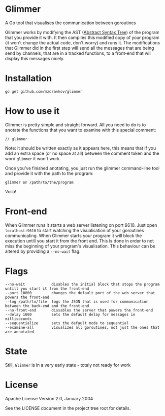 # Glimmer
A Go tool that visualises the communication between goroutines

Glimmer works by modifying the AST ([Abstract Syntax Tree](https://en.wikipedia.org/wiki/Abstract_syntax_tree)) of the program that you provide it with. It then compiles this modified copy of your program (it won't change the actual code, don't worry) and runs it. The modifications that Glimmer did in the first step will send all the messages that are being send by channels, that are in a tracked functions, to a front-end that will display this messages nicely.

# Installation

```go get github.com/mzdravkov/glimmer```

# How to use it
Glimmer is pretty simple and straight forward. All you need to do is to anotate the functions that you want to examine with this special comment:

```// glimmer```

Note: it should be written exactly as it appears here, this means that if you add an extra space (or no space at all) between the comment token and the word ```glimmer``` it won't work.

Once you've finished anotating, you just run the glimmer command-line tool and provide it with the path to the program:

```glimmer on /path/to/the/program```

Voila!

# Front-end
When Glimmer runs it starts a web server listening on port 9610. Just open ```localhost:9610``` to start watching the visualisation of your goroutines communicating. When Glimmer starts your program it will block the execution untill you start it from the front end. This is done in order to not miss the beginning of your program's visualisation. This behaviour can be altered by providing a ```--no-wait``` flag.

# Flags
    --no-wait            disables the initial block that stops the program untill you start it from the front-end
    --port 10000         changes the default port of the web server that powers the front-end
    --log /path/to/file  logs the JSON that is used for communication between the back-end and the front-end
    --no-front-end       dissables the server that powers the front-end
    --delay 1000         sets the default delay for messages in milliseconds
    --sequentialize      sets the default mode to sequential
    --examine-all        visualizes all goroutines, not just the ones that are annotated


# State
Still, ```Glimmer``` is in a very early state - totaly not ready for work

# License
Apache License Version 2.0, January 2004


See the LICENSE document in the project tree root for details.

